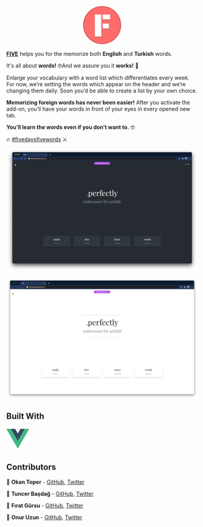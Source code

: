 
<p align="center">
   <img src="assets/logo.png" width="100" title="FIVE">
</p>


**<a href="https://chrome.google.com/webstore/detail/five/pchijaajjmnfafkonegfbfbkejmdlokn" target="_blank" rel="noopener noreferrer">FIVE</a>** helps you for the memorize both **English** and **Turkish** words.

It's all about **words!** 🤓And we assure you it **works!** 🤘

Enlarge your vocabulary with a word list which differentiates every week. For now, we’re setting the words which appear on the header and we’re changing them daily. Soon you’d be able to create a list by your own choice.

**Memorizing foreign words has never been easier!** After you activate the add-on, you’ll have your words in front of your eyes in every opened new tab. 

**You’ll learn the words even if you don’t want to.** 🤓

🔥 
<a href="https://twitter.com/hashtag/fivedaysfivewords?src=hashtag_click" target="_blank" rel="noopener noreferrer">#fivedaysfivewords</a> ⚔️ 

![#FDFWC](https://github.com/fivedaysfivewords/five/blob/main/assets/dark_side.png?raw=true)

![#FDFWC](https://github.com/fivedaysfivewords/five/blob/main/assets/light_side.png?raw=true)

   
## Built With

<img src="assets/vue-logo.png" width="60" title="vue">

## Contributors

 🐣 **Okan Toper**  - [GitHub](https://github.com/okanovic),  [Twitter](https://twitter.com/okan_toper)
 
 🐝 **Tuncer Başdağ**  - [GitHub](https://github.com/tuncerbasdag),  [Twitter](https://twitter.com/tuncerbasdag)

 🦋 **Fırat Gürsu**  - [GitHub](https://github.com/firatgursu),  [Twitter](https://twitter.com/fgursu)

 🦉 **Onur Uzun**  - [GitHub](https://github.com/onuruzun),  [Twitter](https://twitter.com/onuriart)


